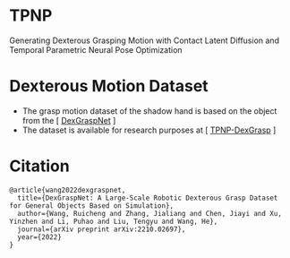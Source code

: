 # TPNP
Generating Dexterous Grasping Motion with Contact Latent Diffusion and Temporal Parametric Neural Pose Optimization

# Dexterous Motion Dataset
- The grasp motion dataset of the shadow hand is based on the object from the [ [DexGraspNet](https://github.com/PKU-EPIC/DexGraspNet.git) ]
-  The dataset is available for research purposes at  [ [TPNP-DexGrasp](https://onedrive.live.com/?id=991F1C6479E03435%21s1a592872606f490c926ed916a44dabb7&cid=991F1C6479E03435) ]
# Citation
```
@article{wang2022dexgraspnet,
  title={DexGraspNet: A Large-Scale Robotic Dexterous Grasp Dataset for General Objects Based on Simulation},
  author={Wang, Ruicheng and Zhang, Jialiang and Chen, Jiayi and Xu, Yinzhen and Li, Puhao and Liu, Tengyu and Wang, He},
  journal={arXiv preprint arXiv:2210.02697},
  year={2022}
}
```
